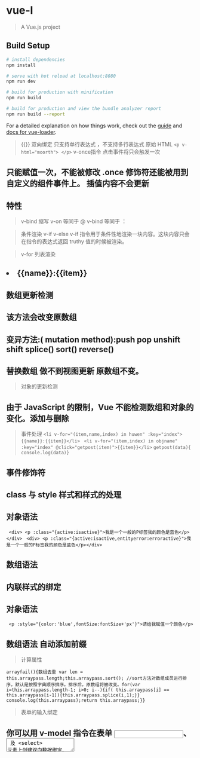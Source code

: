 # vue-l

> A Vue.js project

## Build Setup

``` bash
# install dependencies
npm install

# serve with hot reload at localhost:8080
npm run dev

# build for production with minification
npm run build

# build for production and view the bundle analyzer report
npm run build --report
```

For a detailed explanation on how things work, check out the [guide](http://vuejs-templates.github.io/webpack/) and [docs for vue-loader](http://vuejs.github.io/vue-loader).

> {{}}
> 双向绑定 只支持单行表达式 ，不支持多行表达式
> 原始 HTML
``<p v-html="moorth"> </p>``
> v-once指令 点击事件将只会触发一次
## 只能赋值一次，不能被修改 .once 修饰符还能被用到自定义的组件事件上。 插值内容不会更新
##  特性
> v-bind
> 缩写 v-on 等同于 @ v-bind 等同于 ：

> 条件渲染
> v-if v-else 
> v-if 指令用于条件性地渲染一块内容。这块内容只会在指令的表达式返回 truthy 值的时候被渲染。

> v-for 列表渲染
## <li v-for="(item,name,index) in huwen" :key="index">{{name}}:{{item}}</li>
## 数组更新检测
## 该方法会改变原数组
## 变异方法:( mutation method):push pop unshift shift splice() sort() reverse()
## 替换数组 做不到视图更新 原数组不变。

> 对象的更新检测
## 由于 JavaScript 的限制，Vue 不能检测数组和对象的变化。添加与删除
> 事件处理
``<li v-for="(item,name,index) in huwen" :key="index">{{name}}:{{item}}</li>``
`` <li v-for="(item,index) in objname" :key="index" @click="getpost(item)">{{item}}</li>``
`` getpost(data){ console.log(data)} ``

## 事件修饰符



## class 与 style  样式和样式的处理
## 对象语法
`` <div> <p :class="{active:isactive}">我是一个一般的P标签我的颜色是蓝色</p></div>``
`` <div> <p :class="{active:isactive,entityerror:erroractive}">我是一个一般的P标签我的颜色是蓝色</p></div>``

## 数组语法

## 内联样式的绑定
## 对象语法
`` <p :style="{color:'blue',fontSize:fontSize+'px'}">请给我赋值一个颜色</p>``
## 数组语法 自动添加前缀


> 计算属性

`` arrayfail(){数组去重 var len = this.arraypass.length;this.arraypass.sort(); //sort方法对数组成员进行排序，默认是按照字典顺序排序。排序后，原数组将被改变。for(var i=this.arraypass.length-1; i>0; i--){if( this.arraypass[i] == this.arraypass[i-1]){this.arraypass.splice(i,1);}} console.log(this.arraypass);return this.arraypass;}} ``



> 表单的输入绑定
## 你可以用 v-model 指令在表单 <input>、<textarea> 及 <select> 元素上创建双向数据绑定。
## 它会根据控件类型自动选取正确的方法来更 新元素。尽管有些神奇，但 v-model 本质上不过是语法糖。
## 它负责监听用户的输入事件以更新数据，对一些极端场景进行一些特殊处理。

>  watch 侦听器

## 修饰符
## lazy  失去焦点后
##  number 自动转化为 数字
##  trim   自动过滤用户输入的首尾空白字符 <br/>


> 组件技术
## 基本组件实例  template script style(lang 当前样式的语言 scoped 当前样式只能在当前组件里生效)
## 组件的使用 引入 注入 加载... data 必须是个纯函数，必须存在返回值，返回值必须存在状态 <br/>

> 组件的复用性

##  data 必须是一个纯函数,因为data是个纯函数，意味着组件每次被调用，都会创建一个新的组件 //要加同加 要减同减

> 组件中的传参 通过props 向子组件 传递数据

 ``props: {title: String, //字符串likes: Number,//数字 isPublished: Boolean,//booleancommentIds: Array, //数组 author: Object,//对象  callback: Function,//function  contactsPromise: Promise // or any other constructor promise 类型 }``

> 传递静态或动态 Prop
``<blog-post title="My journey with Vue"></blog-post> ``
## <!-- 动态赋予一个变量的值 -->
``<blog-post v-bind:title="post.title"></blog-post><br/>``


> 单项数据流
## props 是单项的 只能父传子,不能子传父

## props验证 本身的验证

## Property or method "arrays" is not defined on the instance but referenced during render. Make sure that this property is reactive, either in the data option, or for class-based components, by initializing the property.
## 属性或方法“arrays”未在实例上定义，但在呈现期间被引用。通过初始化属性，确保此属性是被动的，无论是在data选项中，还是对于基于类的组件。<br/>

## 必须使用 使用工厂函数来返回这个默认值
``default:function(){ return ['saitang','xiaosatang'] } ``

## Vue.component('my-component', {
##   props: {
##    // 基础的类型检查 (`null` 和 `undefined` 会通过任何类型验证)
##     propA: Number,
##    // 多个可能的类型
##     propB: [String, Number],
##     // 必填的字符串
##    propC: {
##       type: String,
##       required: true
##     },
##    // 带有默认值的数字
##     propD: {
##       type: Number,
##       default: 100
##     },
##    // 带有默认值的对象
##     propE: {
##      type: Object,
##       // 对象或数组默认值必须从一个工厂函数获取
##       default: function () {
##         return { message: 'hello' }
##      }
##     },
##     // 自定义验证函数
##    propF: {
##       validator: function (value) {
##         // 这个值必须匹配下列字符串中的一个
##         return ['success', 'warning', 'danger'].indexOf(value) !== -1
##     }
##    }
##   }
## })<br/>

> 类型检查
## type 可以是下列原生构造函数中的一个：String Number Boolean Array Object Date Function ymbol<br/>

> 自定义事件

``this.$emit('onEvent',this.msg)<br/>``

> 插槽

## 传递结构类型
##  传递数据的方案，但是传递的是结构
## 1.插槽内容: <slot></slot>
##  2. 不会影响其他内容的显示
## 3. 当你想在一个插槽中使用数据时 
##  父级模板里所有内容都是在父级作用域中编译的：
## 子模板里的所有内容都是在子作用域中编译的。<br/>

> 3.后备内容(默认值)

## template 显示出来的内容，都是空结构，不会渲染
##  4. 具名插槽
## 注意 v-slot 只能添加在一个<template>上（只有一种例外情况),这一点和已经废弃的slot特性不同
## 5. 作用域插槽
## 有时让插槽内容能够访问子组件中才有的数据是很有用的
## 6.解构插槽
## 具名插槽的缩写 2.6.0 新增 <br/>

``<template v-slot:header> <p> 我是头部 </p> </template><br/>``

## 缩写 v-slot：=> #
`` <template #header> <p>我是头部</p> </template>``

## slot-scope 2.6.0 被废弃了=> v-slot


